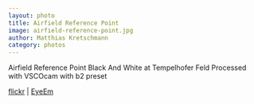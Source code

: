 ```yaml
---
layout: photo
title: Airfield Reference Point
image: airfield-reference-point.jpg
author: Matthias Kretschmann
category: photos
---
```


Airfield Reference Point Black And White at Tempelhofer Feld
Processed with VSCOcam with b2 preset

[flickr](https://www.flickr.com/photos/krema/14367263074/) | [EyeEm](http://www.eyeem.com/p/39054775)